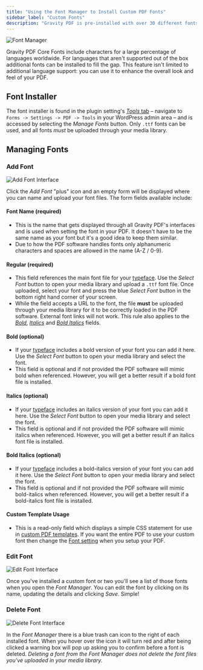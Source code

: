 ```yaml
---
title: "Using the Font Manager to Install Custom PDF Fonts"
sidebar_label: "Custom Fonts"
description: "Gravity PDF is pre-installed with over 30 different fonts which support a lot of languages worldwide. For those not supported you can use our Font Manager."
---
```


![Font Manager](https://resources.gravitypdf.com/uploads/2015/10/font-manager.png) 

Gravity PDF Core Fonts include characters for a large percentage of languages worldwide. For languages that aren't supported out of the box additional fonts can be installed to fill the gap. This feature isn't limited to additional language support: you can use it to enhance the overall look and feel of your PDF.


## Font Installer 

The font installer is found in the plugin setting's [*Tools* tab](global-settings.md#tools) – navigate to `Forms -> Settings -> PDF -> Tools` in your WordPress admin area – and is accessed by selecting the *Manage Fonts* button. Only `.ttf` fonts can be used, and all fonts *must* be uploaded through your media library. 

## Managing Fonts

### Add Font 

![Add Font Interface](https://resources.gravitypdf.com/uploads/2015/10/add-font.png) 

Click the *Add Font* "plus" icon and an empty form will be displayed where you can name and upload your font files. The form fields available include:

#### Font Name (required) 
* This is the name that gets displayed through all Gravity PDF's interfaces and is used when setting the font in your PDF. It doesn't have to be the same name as your font but it's a good idea to keep them similar.
* Due to how the PDF software handles fonts only alphanumeric characters and spaces are allowed in the name (A-Z / 0-9).

#### Regular (required) 
* This field references the main font file for your [typeface](https://en.wikipedia.org/wiki/Typeface). Use the *Select Font* button to open your media library and upload a `.ttf` font file. Once uploaded, select your font and press the blue *Select Font* button in the bottom right hand corner of your screen.
* While the field accepts a URL to the font, the file **must** be uploaded through your media library for it to be correctly loaded in the PDF software. External font links will not work. This rule also applies to the [*Bold*](#bold), [*Italics*](#italics) and [*Bold Italics*](#bold-italics) fields.

#### Bold (optional) 
* If your [typeface](https://en.wikipedia.org/wiki/Typeface) includes a bold version of your font you can add it here. Use the *Select Font* button to open your media library and select the font.
* This field is optional and if not provided the PDF software will mimic bold when referenced. However, you will get a better result if a bold font file is installed.

#### Italics (optional) 
* If your [typeface](https://en.wikipedia.org/wiki/Typeface) includes an italics version of your font you can add it here. Use the *Select Font* button to open your media library and select the font.
* This field is optional and if not provided the PDF software will mimic italics when referenced. However, you will get a better result if an italics font file is installed.

#### Bold Italics (optional) 
* If your [typeface](https://en.wikipedia.org/wiki/Typeface) includes a bold-italics version of your font you can add it here. Use the *Select Font* button to open your media library and select the font.
* This field is optional and if not provided the PDF software will mimic bold-italics when referenced. However, you will get a better result if a bold-italics font file is installed.

#### Custom Template Usage
* This is a read-only field which displays a simple CSS statement for use in [custom PDF templates](../developers/start-customising.md). If you want the entire PDF to use your custom font then change the [Font setting](setup-pdf.md#font) when you setup your PDF.

### Edit Font 

![Edit Font Interface](https://resources.gravitypdf.com/uploads/2015/10/edit-font.png) 

Once you've installed a custom font or two you'll see a list of those fonts when you open the *Font Manager*. You can edit the font by clicking on its name, updating the details and clicking *Save*. Simple!

### Delete Font 

![Delete Font Interface](https://resources.gravitypdf.com/uploads/2015/10/delete-font.png) 

In the *Font Manager* there is a blue trash can icon to the right of each installed font. When you hover over the icon it will turn red and after being clicked a warning box will pop up asking you to confirm before a font is deleted. *Deleting a font from the Font Manager does not delete the font files you've uploaded in your media library.*
